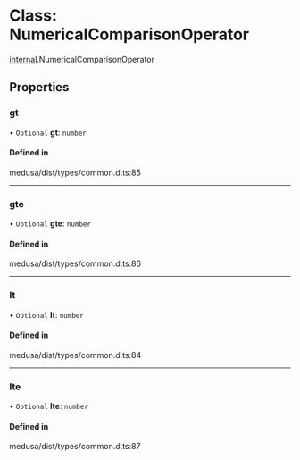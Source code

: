 # Class: NumericalComparisonOperator

[internal](../modules/internal-25.md).NumericalComparisonOperator

## Properties

### gt

• `Optional` **gt**: `number`

#### Defined in

medusa/dist/types/common.d.ts:85

___

### gte

• `Optional` **gte**: `number`

#### Defined in

medusa/dist/types/common.d.ts:86

___

### lt

• `Optional` **lt**: `number`

#### Defined in

medusa/dist/types/common.d.ts:84

___

### lte

• `Optional` **lte**: `number`

#### Defined in

medusa/dist/types/common.d.ts:87
